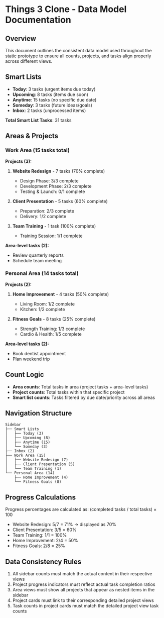 # Things 3 Clone - Data Model Documentation

## Overview
This document outlines the consistent data model used throughout the static prototype to ensure all counts, projects, and tasks align properly across different views.

## Smart Lists
- **Today**: 3 tasks (urgent items due today)
- **Upcoming**: 8 tasks (items due soon)
- **Anytime**: 15 tasks (no specific due date)
- **Someday**: 3 tasks (future ideas/goals)
- **Inbox**: 2 tasks (unprocessed items)

**Total Smart List Tasks**: 31 tasks

## Areas & Projects

### Work Area (15 tasks total)
**Projects (3):**
1. **Website Redesign** - 7 tasks (70% complete)
   - Design Phase: 3/3 complete
   - Development Phase: 2/3 complete  
   - Testing & Launch: 0/1 complete

2. **Client Presentation** - 5 tasks (60% complete)
   - Preparation: 2/3 complete
   - Delivery: 1/2 complete

3. **Team Training** - 1 task (100% complete)
   - Training Session: 1/1 complete

**Area-level tasks (2):**
- Review quarterly reports
- Schedule team meeting

### Personal Area (14 tasks total)
**Projects (2):**
1. **Home Improvement** - 4 tasks (50% complete)
   - Living Room: 1/2 complete
   - Kitchen: 1/2 complete

2. **Fitness Goals** - 8 tasks (25% complete)
   - Strength Training: 1/3 complete
   - Cardio & Health: 1/5 complete

**Area-level tasks (2):**
- Book dentist appointment
- Plan weekend trip

## Count Logic
- **Area counts**: Total tasks in area (project tasks + area-level tasks)
- **Project counts**: Total tasks within that specific project
- **Smart list counts**: Tasks filtered by due date/priority across all areas

## Navigation Structure
```
Sidebar
├── Smart Lists
│   ├── Today (3)
│   ├── Upcoming (8)
│   ├── Anytime (15)
│   └── Someday (3)
├── Inbox (2)
├── Work Area (15)
│   ├── Website Redesign (7)
│   ├── Client Presentation (5)
│   └── Team Training (1)
└── Personal Area (14)
    ├── Home Improvement (4)
    └── Fitness Goals (8)
```

## Progress Calculations
Progress percentages are calculated as: (completed tasks / total tasks) × 100

- Website Redesign: 5/7 = 71% → displayed as 70%
- Client Presentation: 3/5 = 60%
- Team Training: 1/1 = 100%
- Home Improvement: 2/4 = 50%
- Fitness Goals: 2/8 = 25%

## Data Consistency Rules
1. All sidebar counts must match the actual content in their respective views
2. Project progress indicators must reflect actual task completion ratios
3. Area views must show all projects that appear as nested items in the sidebar
4. Project cards must link to their corresponding detailed project views
5. Task counts in project cards must match the detailed project view task counts
